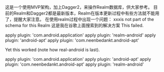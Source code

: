 这是一个使用MVP架构，加上Dagger2，来操作Realm数据库，供大家参考。
目前的Realm和Dagger2都是最新版本，Realm在版本更新过程中有些方法就不能用了，提醒大家注意。
在使用realm过程中出现一个问题：
xxxis not part of the schema for this Realm
这是我在谷歌上面搜索到的解决方案
This failed.

apply plugin: 'com.android.application'
apply plugin: 'realm-android'
apply plugin: 'android-apt'
apply plugin: 'com.neenbedankt.android-apt'



Yet this worked (note how real-android is last).

apply plugin: 'com.android.application'
apply plugin: 'android-apt'
apply plugin: 'com.neenbedankt.android-apt'
apply plugin: 'realm-android'
